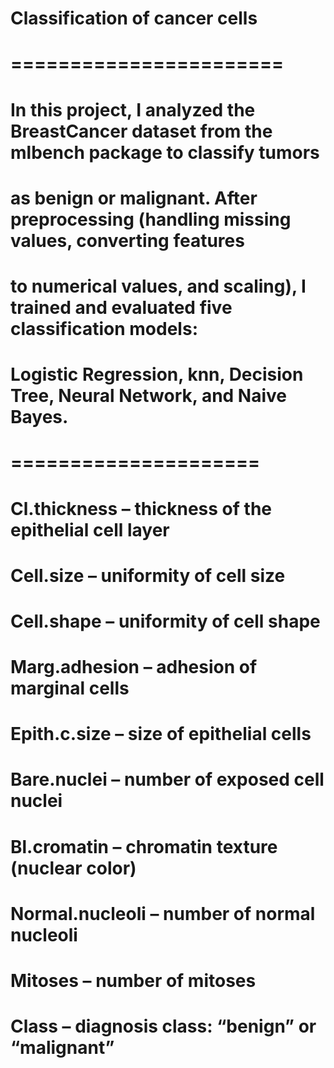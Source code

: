 # Classification of cancer cells

# =======================
# In this project, I analyzed the BreastCancer dataset from the mlbench package to classify tumors
# as benign or malignant. After preprocessing (handling missing values, converting features
# to numerical values, and scaling), I trained and evaluated five classification models:
# Logistic Regression, knn, Decision Tree, Neural Network, and Naive Bayes. 
# =====================

# Cl.thickness – thickness of the epithelial cell layer
# Cell.size – uniformity of cell size
# Cell.shape – uniformity of cell shape
# Marg.adhesion – adhesion of marginal cells
# Epith.c.size – size of epithelial cells
# Bare.nuclei – number of exposed cell nuclei
# Bl.cromatin – chromatin texture (nuclear color)
# Normal.nucleoli – number of normal nucleoli
# Mitoses – number of mitoses
# Class – diagnosis class: “benign” or “malignant”
